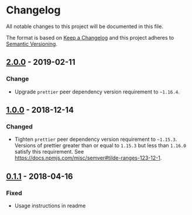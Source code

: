 # Changelog

All notable changes to this project will be documented in this file.

The format is based on [Keep a Changelog](http://keepachangelog.com/en/1.0.0/)
and this project adheres to [Semantic Versioning](http://semver.org/spec/v2.0.0.html).

## [2.0.0] - 2019-02-11

### Change

- Upgrade `prettier` peer dependency version requirement to `~1.16.4`.

## [1.0.0] - 2018-12-14

### Changed

- Tighten `prettier` peer dependency version requirement to `~1.15.3`. Versions of prettier greater than or equal to `1.15.3` but less than `1.16.0` satisfy this requirement. See https://docs.npmjs.com/misc/semver#tilde-ranges-123-12-1.

## [0.1.1] - 2018-04-16

### Fixed

- Usage instructions in readme

[2.0.0]: https://github.com/swimlane/prettier-config-swimlane/compare/v1.0.0...v2.0.0
[1.0.0]: https://github.com/swimlane/prettier-config-swimlane/compare/v0.1.1...v1.0.0
[0.1.1]: https://github.com/swimlane/prettier-config-swimlane/compare/v0.1.0...v0.1.1
